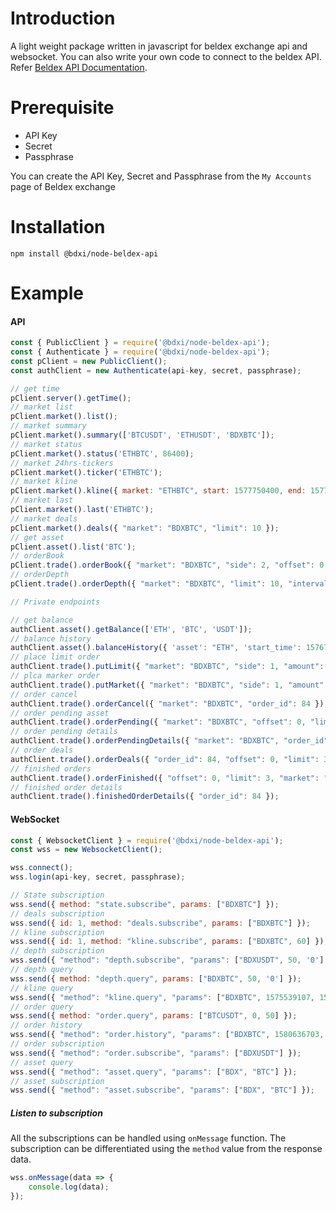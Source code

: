 # Introduction

A light weight package written in javascript for beldex exchange api and websocket. You can also write your own code to connect to the beldex API. Refer [Beldex API Documentation](https://apidoc.beldex.io). 

# Prerequisite

- API Key
- Secret
- Passphrase

You can create the API Key, Secret and Passphrase from the `My Accounts` page of Beldex exchange

# Installation

```
npm install @bdxi/node-beldex-api
```

# Example

#### API

```javascript
const { PublicClient } = require('@bdxi/node-beldex-api');
const { Authenticate } = require('@bdxi/node-beldex-api');
const pClient = new PublicClient();
const authClient = new Authenticate(api-key, secret, passphrase);

// get time
pClient.server().getTime();
// market list
pClient.market().list();
// market summary
pClient.market().summary(['BTCUSDT', 'ETHUSDT', 'BDXBTC']);
// market status
pClient.market().status('ETHBTC', 86400);
// market 24hrs-tickers
pClient.market().ticker('ETHBTC');
// market kline
pClient.market().kline({ market: "ETHBTC", start: 1577750400, end: 1577923200, interval: 86400 });
// market last
pClient.market().last('ETHBTC');
// market deals
pClient.market().deals({ "market": "BDXBTC", "limit": 10 });
// get asset
pClient.asset().list('BTC');
// orderBook
pClient.trade().orderBook({ "market": "BDXBTC", "side": 2, "offset": 0, "limit": 2 });
// orderDepth
pClient.trade().orderDepth({ "market": "BDXBTC", "limit": 10, "interval": "1" });

// Private endpoints

// get balance
authClient.asset().getBalance(['ETH', 'BTC', 'USDT']);
// balance history
authClient.asset().balanceHistory({ 'asset': "ETH", 'start_time': 1576750273, 'end_time': 1577095873, 'offset': 0, 'limit': 10, 'type': 'deposit' });
// place limit order
authClient.trade().putLimit({ "market": "BDXBTC", "side": 1, "amount": "100", "price": "0.05", "source": "beldex exchange" });
// plca marker order
authClient.trade().putMarket({ "market": "BDXBTC", "side": 1, "amount": "100", "source": "beldex exchange" });
// order cancel
authClient.trade().orderCancel({ "market": "BDXBTC", "order_id": 84 });
// order pending asset
authClient.trade().orderPending({ "market": "BDXBTC", "offset": 0, "limit": 2, "user_id": 84 });
// order pending details
authClient.trade().orderPendingDetails({ "market": "BDXBTC", "order_id": 84 });
// order deals
authClient.trade().orderDeals({ "order_id": 84, "offset": 0, "limit": 3 });
// finished orders
authClient.trade().orderFinished({ "offset": 0, "limit": 3, "market": "BDXBTC", "start_time": 0, "end_time": 0 });
// finished order details
authClient.trade().finishedOrderDetails({ "order_id": 84 });
```

#### WebSocket

```javascript
const { WebsocketClient } = require('@bdxi/node-beldex-api');
const wss = new WebsocketClient();

wss.connect();
wss.login(api-key, secret, passphrase);

// State subscription
wss.send({ method: "state.subscribe", params: ["BDXBTC"] });
// deals subscription
wss.send({ id: 1, method: "deals.subscribe", params: ["BDXBTC"] });
// kline subscription
wss.send({ id: 1, method: "kline.subscribe", params: ["BDXBTC", 60] });
// depth subscription
wss.send({ "method": "depth.subscribe", "params": ["BDXUSDT", 50, '0'] });
// depth query
wss.send({ method: "depth.query", params: ["BDXBTC", 50, '0'] });
// kline query
wss.send({ "method": "kline.query", "params": ["BDXBTC", 1575539107, 1580723167, 3600] });
// order query
wss.send({ method: "order.query", params: ["BTCUSDT", 0, 50] });
// order history
wss.send({ "method": "order.history", "params": ["BDXBTC", 1580636703, 1580723103, 0, 50] });
// order subscription
wss.send({ "method": "order.subscribe", "params": ["BDXUSDT"] });
// asset query
wss.send({ "method": "asset.query", "params": ["BDX", "BTC"] });
// asset subscription
wss.send({ "method": "asset.subscribe", "params": ["BDX", "BTC"] });
```

##### Listen to subscription

All the subscriptions can be handled using `onMessage` function. The subscription can be differentiated using the `method` value from the response data.

```javascript
wss.onMessage(data => {
    console.log(data);
});
```